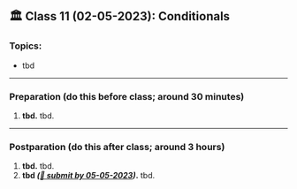 
## 🏛 Class 11 (02-05-2023): Conditionals

### Topics:
- tbd

----

### Preparation (do this before class; around 30 minutes)

1. **tbd.** tbd.

-----

### Postparation (do this after class; around 3 hours)

1. **tbd.** tbd.
7. **tbd _([📩 submit by 05-05-2023](tbd.url))_.** tbd.